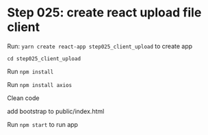 # Step 025: create react upload file client

Run: `yarn create react-app step025_client_upload` to create app

`cd step025_client_upload`

Run `npm install`

Run `npm install axios`

Clean code

add bootstrap to public/index.html

Run `npm start` to run app


